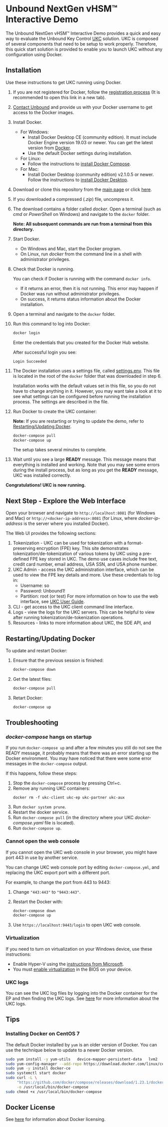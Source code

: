 # Unbound NextGen vHSM™ Interactive Demo

The Unbound NextGen vHSM™ Interactive Demo provides a quick and easy way to evaluate the Unbound Key Control [UKC](https://www.unboundtech.com/product/unbound-key-control/) solution. UKC is composed of several components that need to be setup to work properly. Therefore, this quick start solution is provided to enable you to launch UKC without any configuration using Docker.


## Installation

Use these instructions to get UKC running using Docker.
    
1. If you are not registered for Docker, follow the <a href="https://hub.docker.com/?overlay=onboarding" target="_blank">registration process</a> (It is recommended to open this link in a new tab).
1. [Contact Unbound](https://www.unboundtech.com/company/contact-us/) and provide us with your Docker username to get access to the Docker images.
1. Install Docker.
    - For Windows:
        - Install Docker Desktop CE (community edition). It must include Docker Engine version 19.03 or newer. You can get the latest version from [Docker](https://hub.docker.com/?overlay=onboarding).
        - Use the default Docker settings during installation.
   - For Linux:
        - Follow the instructions to [install Docker Compose](https://docs.docker.com/compose/install/).
   - For Mac:
       - Install Docker Desktop (community edition) v2.1.0.5 or newer. Follow the instructions to [install Docker Desktop](https://docs.docker.com/compose/install/).
 
1. Download or clone this repository from the [main page](https://github.com/unbound-tech/vhsm_demo) or click [here](https://github.com/unbound-tech/vhsm_demo/archive/master.zip).
1. If you downloaded a compressed (*.zip*) file, uncompress it. 
1. The download contains a folder called *docker*. Open a terminal (such as *cmd* or *PowerShell* on Windows) and navigate to the `docker` folder.

    **Note: All subsequent commands are run from a terminal from this directory.**
1. Start Docker. 
    - On Windows and Mac, start the Docker program. 
    - On Linux, run *docker* from the command line in a shell with administrator privileges.
1. Check that Docker is running.

    You can check if Docker is running with the command `docker info`. 
    - If it returns an error, then it is not running. This error may happen if Docker was run without administrator privileges.
    - On success, it returns status information about the Docker installation.
1. Open a terminal and navigate to the `docker` folder.
1. Run this command to log into Docker:
    ```bash
	docker login
	```
	Enter the credentials that you created for the Docker Hub website.
	
	After successful login you see:
    ````
    Login Succeeded
    ````
    
1. The Docker installation uses a settings file, called [settings.env](./settings.env). This file is located in the root of the `docker` folder that was downloaded in step 6.
    
    Installation works with the default values set in this file, so you do not have to change anything in it. However, you may want take a look at it to see what settings can be configured before running the installation process. The settings are described in the file.
1. Run Docker to create the UKC container:

   **Note:** If you are restarting or trying to update the demo, refer to [Restarting/Updating Docker](#update).
   
    ```bash
    docker-compose pull
    docker-compose up
    ```
    The setup takes several minutes to complete.
	
1. Wait until you see a large **READY** message. This message means that everything is installed and working. Note that you may see some errors during the install process, but as long as you get the **READY** message, UKC was installed correctly.
    

**Congratulations! UKC is now running.**

## Next Step - Explore the Web Interface
Open your browser and navigate to `http://localhost:8081` (for Windows and Mac) or `http://<docker-ip-address>:8081` (for Linux, where *docker-ip-address* is the server where you installed Docker). 

The Web UI provides the following sections:

1. Tokenization - UKC can be used for tokenization with a format-preserving encryption (FPE) key. This site demonstrates tokenization/de-tokenization of various tokens by UKC using a pre-defined FPE key stored in UKC. The demo use cases include free text, credit card number, email address, USA SSN, and USA phone number.
2. UKC Admin - access the UKC administration interface, which can be used to view the FPE key details and more. Use these credentials to log in:
    - Username: so
    - Password: Unbound1!
    - Partition: root (or test)
    For more information on how to use the web interface, see [UKC User Guide](https://www.unboundtech.com/docs/UKC/UKC_User_Guide/HTML/Content/Products/UKC-EKM/UKC_User_Guide/UI/A1.html).
3. CLI - get access to the UKC client command line interface.
4. Logs - view the logs for the UKC servers. This can be helpful to view after running tokenization/de-tokenization operations.
5. Resources - links to more information about UKC, the SDE API, and 


<a name="update"></a>
## Restarting/Updating Docker

To update and restart Docker:

1. Ensure that the previous session is finished:
    ```bash
    docker-compose down
    ```
2. Get the latest files:
    ```bash
    docker-compose pull
    ```
3. Retart Docker:
    ```bash
    docker-compose up
    ```

## Troubleshooting

### *docker-compose* hangs on startup

If you run `docker-compose up` and after a few minutes you still do not see the READY message, it probably means that there was an error starting up the Docker environment. You may have noticed that there were some error messages in the `docker-compose` output.

If this happens, follow these steps:
1. Stop the `docker-compose` process by pressing Ctrl+c.
1. Remove any running UKC containers: 
    ```
    docker rm -f ukc-client ukc-ep ukc-partner ukc-aux
    ```
1. Run `docker system prune`.
1. Restart the docker service.
1. Run `docker-compose pull` (in the directory where your UKC *docker-compose.yaml* file is located).
1. Run `docker-compose up`.

### Cannot open the web console

If you cannot open the UKC web console in your browser, you might have port 443 in use by another service.

You can change UKC web console port by editing `docker-compose.yml`, and replacing the UKC export port with a different port.

For example, to change the port from 443 to 9443: 
1. Change `"443:443"` to `"9443:443"`. 
2. Restart the Docker with:

    ```bash
    docker-compose down
    docker-compose up
    ```
3. Use `https://localhost:9443/login` to open UKC web console.

### Virtualization

If you need to turn on virtualization on your Windows device, use these instructions:

- Enable Hyper-V using the [instructions from Microsoft](https://docs.microsoft.com/en-us/virtualization/hyper-v-on-windows/quick-start/enable-hyper-v).
- You must [enable virtualization](https://blogs.technet.microsoft.com/canitpro/2015/09/08/step-by-step-enabling-hyper-v-for-use-on-windows-10/) in the BIOS on your device.

### UKC logs
You can see the UKC log files by logging into the Docker container for the EP and then finding the UKC logs. See [here](https://www.unboundtech.com/docs/UKC/UKC_User_Guide/HTML/Content/Products/UKC-EKM/UKC_User_Guide/Logs/A1.html) for more information about the UKC logs.

## Tips

### Installing Docker on CentOS 7

The default Docker installed by `yum` is an older version of Docker. You can use the technique below to update to a newer Docker version.

```bash
sudo yum install -y yum-utils   device-mapper-persistent-data   lvm2
sudo yum-config-manager --add-repo https://download.docker.com/linux/centos/docker-ce.repo
sudo yum -y install docker-ce
sudo systemctl start docker
sudo curl -L \
     "https://github.com/docker/compose/releases/download/1.23.1/docker-compose-$(uname -s)-$(uname -m)" \
     -o /usr/local/bin/docker-compose
sudo chmod +x /usr/local/bin/docker-compose
```

## Docker License
See [here](https://docs.docker.com/docker-for-windows/opensource/) for information about Docker licensing.
